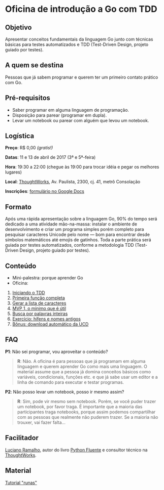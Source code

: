 # Oficina de introdução a Go com TDD

## Objetivo

Apresentar conceitos fundamentais da linguagem Go junto com técnicas básicas para testes automatizados e TDD (Test-Driven Design, projeto guiado por testes).

## A quem se destina

Pessoas que já sabem programar e querem ter um primeiro contato prático com Go.

## Pré-requisitos

* Saber programar em alguma linguagem de programação.
* Disposição para parear (programar em dupla).
* Levar um notebook ou parear com alguém que levou um notebook.

## Logística

__Preço__: R$ 0,00 _(gratis!)_

__Datas__: 11 e 13 de abril de 2017 (3ª e 5ª-feira)

__Hora__: 19:30 a 22:00 (chegue às 19:00 para trocar idéia e pegar os melhores lugares)

__Local__: [ThoughtWorks](https://www.thoughtworks.com/contact-us), Av. Paulista, 2300, cj. 41, metrô Consolação

__Inscrições__: [formulário no Google Docs](https://goo.gl/forms/K4lY4bbd9InSbUyf2)

## Formato

Após uma rápida apresentação sobre a linguagem Go, 90% do tempo será dedicado a uma atividade mão-na-massa: instalar o ambiente de desenvolvimento e criar um programa simples porém completo para pesquisar caracteres Unicode pelo nome — bom para encontrar desde símbolos matemáticos até emojis de gatinhos. Toda a parte prática será guiada por testes automatizados, conforme a metodologia TDD (Test-Driven Design, projeto guiado por testes).

## Conteúdo

* Mini-palestra: porque aprender Go
* Oficina:
1. [Iniciando o TDD](passo-01)
2. [Primeira função completa](passo-02)
3. [Gerar a lista de caracteres](passo-03)
4. [MVP 1, o mínimo que é útil](passo-04)
5. [Busca por palavras inteiras](passo-05)
6. [Exercício: hífens e nomes antigos](passo-06)
7. [Bônus: download automático da UCD](passo-07)

## FAQ

__P1__: Não sei programar, vou aproveitar o conteúdo?

> __R__: Não. A oficina é para pessoas que já programam em alguma linguagem e querem aprender Go como mais uma linguagem. O material assume que a pessoa já domina conceitos básicos como variáveis, condicionais, funções etc. e que já sabe usar um editor e a linha de comando para executar e testar programas.

__P2__: Não posso levar um notebook, posso ir mesmo assim?

> __R__: Sim, pode vir mesmo sem notebook. Porém, se você puder trazer um notebook, por favor traga. É importante que a maioria das participantes traga notebooks, porque assim podemos compartilhar com as pessoas que realmente não puderem trazer. Se a maioria não trouxer, vai fazer falta...


## Facilitador

[Luciano Ramalho](https://twitter.com/ramalhoorg), autor do livro [Python Fluente](https://novatec.com.br/livros/pythonfluente/) e consultor técnico na [ThoughtWorks](https://www.thoughtworks.com/).

## Material

[Tutorial "runas"](index)
